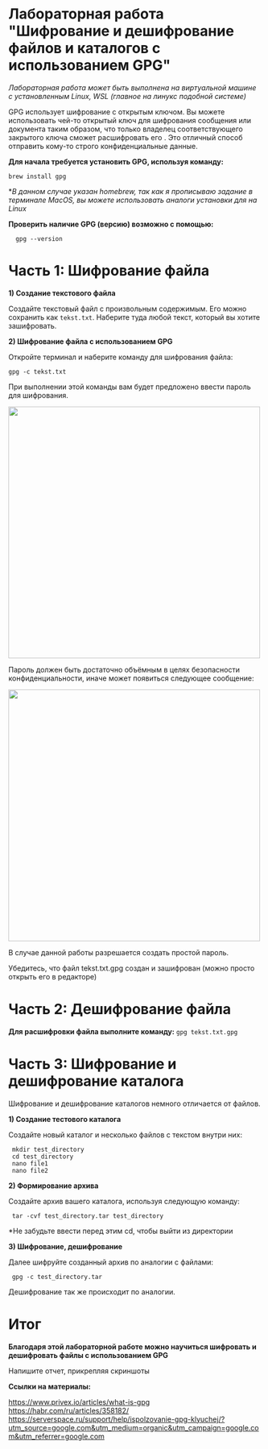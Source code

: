 # Лабораторная работа "Шифрование и дешифрование файлов и каталогов с использованием GPG"

*Лабораторная работа может быть выполнена на виртуальной машине с установленным Linux, WSL (главное на линукс подобной системе)*

GPG использует шифрование с открытым ключом. Вы можете использовать чей-то открытый ключ для шифрования сообщения или документа таким образом, что только владелец соответствующего закрытого ключа сможет расшифровать его . Это отличный способ отправить кому-то строго конфиденциальные данные.


**Для начала требуется установить GPG, используя команду:**

   ```brew install gpg```

   **В данном случае указан homebrew, так как я прописываю задание в терминале MacOS, вы можете использовать аналоги установки для на Linux*

**Проверить наличие GPG (версию) возможно с помощью:**

   ```  gpg --version```


# Часть 1: Шифрование файла

  **1) Создание текстового файла**

Создайте текстовый файл с произвольным содержимым. Его можно сохранить как `tekst.txt`. Наберите туда любой текст, который вы хотите зашифровать.

 **2) Шифрование файла с использованием GPG**
  
Откройте терминал и наберите команду для шифрования файла: 

```gpg -c tekst.txt```

При выполнении этой команды вам будет предложено ввести пароль для шифрования. 

<img width="500" src="1.png"/>

Пароль должен быть достаточно объёмным в целях безопасности конфиденциальности, иначе может появиться следующее сообщение:


<img width="500" src="2.png"/>

В случае данной работы разрешается создать простой пароль.

Убедитесь, что файл tekst.txt.gpg создан и зашифрован (можно просто открыть его в редакторе)

# Часть 2: Дешифрование файла

**Для расшифровки файла выполните команду:**
```gpg tekst.txt.gpg```

# Часть 3: Шифрование и дешифрование каталога

Шифрование и дешифрование каталогов немного отличается от файлов. 

**1) Создание тестового каталога**

Создайте новый каталог и несколько файлов с текстом внутри них:

     mkdir test_directory
     cd test_directory
     nano file1
     nano file2

**2) Формирование архива**

Создайте архив вашего каталога, используя следующую команду:

     tar -cvf test_directory.tar test_directory

*Не забудьте ввести перед этим cd, чтобы выйти из директории

**3) Шифрование, дешифрование**

Далее шифруйте созданный архив по аналогии с файлами:

     gpg -c test_directory.tar

Дешифрование так же происходит по аналогии.

# Итог

**Благодаря этой лабораторной работе можно научиться шифровать и дешифровать файлы с использованием GPG**

Напишите отчет, прикрепляя скриншоты



**Ссылки на материалы:**

https://www.privex.io/articles/what-is-gpg
https://habr.com/ru/articles/358182/
https://serverspace.ru/support/help/ispolzovanie-gpg-klyuchej/?utm_source=google.com&utm_medium=organic&utm_campaign=google.com&utm_referrer=google.com
